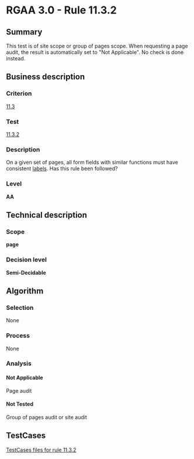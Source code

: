 # RGAA 3.0 -  Rule 11.3.2

## Summary

This test is of site scope or group of pages scope. When requesting a page audit, the result is automatically set to "Not Applicable". No check is done instead.

## Business description

### Criterion

[11.3](http://disic.github.io/rgaa_referentiel_en/RGAA3.0_Criteria_English_version_v1.html#crit-11-3)

### Test

[11.3.2](http://disic.github.io/rgaa_referentiel_en/RGAA3.0_Criteria_English_version_v1.html#test-11-3-2)

### Description
On a given set of pages, all form fields with similar functions must have consistent  <a href="http://disic.github.io/rgaa_referentiel_en/RGAA3.0_Glossary_English_version_v1.html#mEtiquette">labels</a>. Has this rule been followed? 


### Level

**AA**

## Technical description

### Scope

**page**

### Decision level

**Semi-Decidable**

## Algorithm

### Selection

None

### Process

None

### Analysis

#### Not Applicable

Page audit 

#### Not Tested

Group of pages audit or site audit



##  TestCases 

[TestCases files for rule 11.3.2](https://github.com/Asqatasun/Asqatasun/tree/master/rules/rules-rgaa3.0/src/test/resources/testcases/rgaa30/Rgaa30Rule110302/) 


